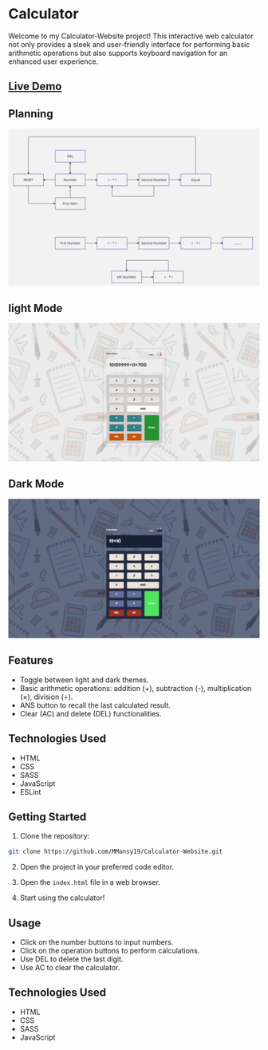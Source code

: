 # Calculator

Welcome to my Calculator-Website project! This interactive web calculator not only provides a sleek and user-friendly interface for performing basic arithmetic operations but also supports keyboard navigation for an enhanced user experience.

## [Live Demo](https://main--mansy-calculator.netlify.app/)

## Planning
![](assets/images/Planning.jpg)

## light Mode 
![](assets/images/1.png)

## Dark Mode 
![](assets/images/2.png)

## Features

- Toggle between light and dark themes.
- Basic arithmetic operations: addition (+), subtraction (-), multiplication (×), division (÷).
- ANS button to recall the last calculated result.
- Clear (AC) and delete (DEL) functionalities.

## Technologies Used

- HTML
- CSS
- SASS
- JavaScript
- ESLint

## Getting Started

1. Clone the repository:

```bash
git clone https://github.com/MMansy19/Calculator-Website.git
```

2. Open the project in your preferred code editor.

3. Open the `index.html` file in a web browser.

4. Start using the calculator!

## Usage

- Click on the number buttons to input numbers.
- Click on the operation buttons to perform calculations.
- Use DEL to delete the last digit.
- Use AC to clear the calculator.


## Technologies Used

- HTML
- CSS
- SASS
- JavaScript
